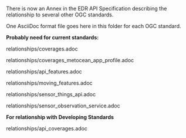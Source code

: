 There is now an Annex in the EDR API Specification describing the relationship to several other OGC standards. 

One AsciiDoc format file  goes here in this folder for each OGC standard. 

**Probably need for current standards:** 

relationships/coverages.adoc

relationships/coverages_metocean_app_profile.adoc

relationships/api_features.adoc

relationships/moving_features.adoc

relationships/sensor_things_api.adoc

relationships/sensor_observation_service.adoc

**For relationship with Developing Standards**

relationships/api_coverages.adoc

